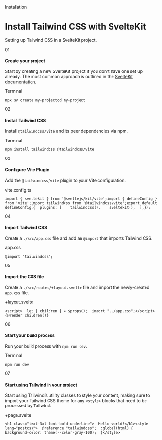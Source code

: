 Installation

# Install Tailwind CSS with SvelteKit

Setting up Tailwind CSS in a SvelteKit project.

01

#### Create your project

Start by creating a new SvelteKit project if you don't have one set up already. The most common approach is outlined in the [SvelteKit](https://svelte.dev/docs/kit/creating-a-project) documentation.

Terminal

```
npx sv create my-projectcd my-project
```

02

#### Install Tailwind CSS

Install `@tailwindcss/vite` and its peer dependencies via npm.

Terminal

```
npm install tailwindcss @tailwindcss/vite
```

03

#### Configure Vite Plugin

Add the `@tailwindcss/vite` plugin to your Vite configuration.

vite.config.ts

```
import { sveltekit } from '@sveltejs/kit/vite';import { defineConfig } from 'vite';import tailwindcss from '@tailwindcss/vite';export default defineConfig({  plugins: [    tailwindcss(),    sveltekit(),  ],});
```

04

#### Import Tailwind CSS

Create a `./src/app.css` file and add an `@import` that imports Tailwind CSS.

app.css

```
@import "tailwindcss";
```

05

#### Import the CSS file

Create a `./src/routes/+layout.svelte` file and import the newly-created `app.css` file.

+layout.svelte

```
<script>  let { children } = $props();  import "../app.css";</script>{@render children()}
```

06

#### Start your build process

Run your build process with `npm run dev`.

Terminal

```
npm run dev
```

07

#### Start using Tailwind in your project

Start using Tailwind’s utility classes to style your content, making sure to import your Tailwind CSS theme for any `<style>` blocks that need to be processed by Tailwind.

+page.svelte

```
<h1 class="text-3xl font-bold underline">  Hello world!</h1><style lang="postcss">  @reference "tailwindcss";  :global(html) {    background-color: theme(--color-gray-100);  }</style>
```
